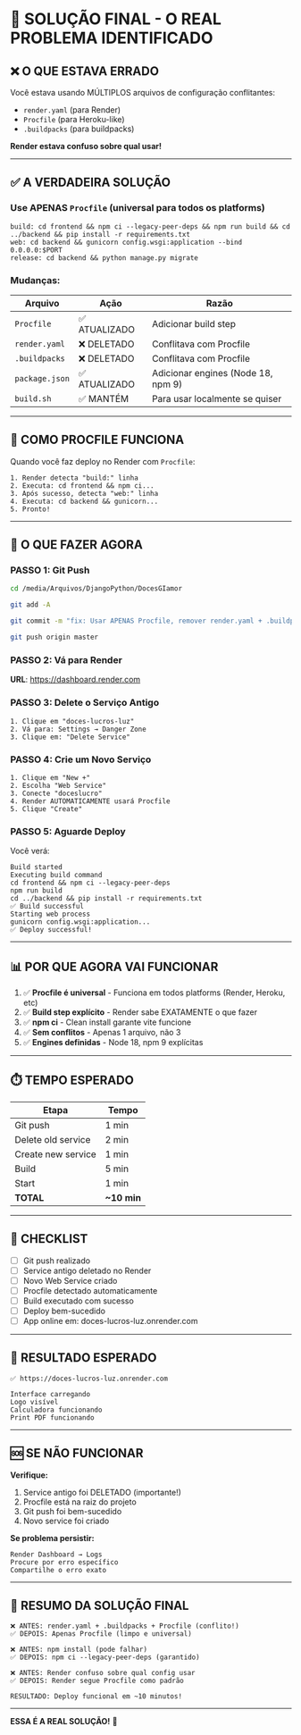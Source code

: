 # 🎯 SOLUÇÃO FINAL - O REAL PROBLEMA IDENTIFICADO

## ❌ O QUE ESTAVA ERRADO

Você estava usando MÚLTIPLOS arquivos de configuração conflitantes:
- `render.yaml` (para Render)
- `Procfile` (para Heroku-like)
- `.buildpacks` (para buildpacks)

**Render estava confuso sobre qual usar!**

---

## ✅ A VERDADEIRA SOLUÇÃO

### Use APENAS `Procfile` (universal para todos os platforms)

```procfile
build: cd frontend && npm ci --legacy-peer-deps && npm run build && cd ../backend && pip install -r requirements.txt
web: cd backend && gunicorn config.wsgi:application --bind 0.0.0.0:$PORT
release: cd backend && python manage.py migrate
```

### Mudanças:

| Arquivo | Ação | Razão |
|---------|------|-------|
| `Procfile` | ✅ ATUALIZADO | Adicionar build step |
| `render.yaml` | ❌ DELETADO | Conflitava com Procfile |
| `.buildpacks` | ❌ DELETADO | Conflitava com Procfile |
| `package.json` | ✅ ATUALIZADO | Adicionar engines (Node 18, npm 9) |
| `build.sh` | ✅ MANTÉM | Para usar localmente se quiser |

---

## 🚀 COMO PROCFILE FUNCIONA

Quando você faz deploy no Render com `Procfile`:

```
1. Render detecta "build:" linha
2. Executa: cd frontend && npm ci...
3. Após sucesso, detecta "web:" linha
4. Executa: cd backend && gunicorn...
5. Pronto!
```

---

## 🔄 O QUE FAZER AGORA

### PASSO 1: Git Push

```bash
cd /media/Arquivos/DjangoPython/DocesGIamor

git add -A

git commit -m "fix: Usar APENAS Procfile, remover render.yaml + .buildpacks"

git push origin master
```

### PASSO 2: Vá para Render

**URL**: https://dashboard.render.com

### PASSO 3: Delete o Serviço Antigo

```
1. Clique em "doces-lucros-luz"
2. Vá para: Settings → Danger Zone
3. Clique em: "Delete Service"
```

### PASSO 4: Crie um Novo Serviço

```
1. Clique em "New +"
2. Escolha "Web Service"
3. Conecte "doceslucro"
4. Render AUTOMATICAMENTE usará Procfile
5. Clique "Create"
```

### PASSO 5: Aguarde Deploy

Você verá:
```
Build started
Executing build command
cd frontend && npm ci --legacy-peer-deps
npm run build
cd ../backend && pip install -r requirements.txt
✅ Build successful
Starting web process
gunicorn config.wsgi:application...
✅ Deploy successful!
```

---

## 📊 POR QUE AGORA VAI FUNCIONAR

1. ✅ **Procfile é universal** - Funciona em todos platforms (Render, Heroku, etc)
2. ✅ **Build step explícito** - Render sabe EXATAMENTE o que fazer
3. ✅ **npm ci** - Clean install garante vite funcione
4. ✅ **Sem conflitos** - Apenas 1 arquivo, não 3
5. ✅ **Engines definidas** - Node 18, npm 9 explícitas

---

## ⏱️ TEMPO ESPERADO

| Etapa | Tempo |
|-------|-------|
| Git push | 1 min |
| Delete old service | 2 min |
| Create new service | 1 min |
| Build | 5 min |
| Start | 1 min |
| **TOTAL** | **~10 min** |

---

## 📝 CHECKLIST

- [ ] Git push realizado
- [ ] Service antigo deletado no Render
- [ ] Novo Web Service criado
- [ ] Procfile detectado automaticamente
- [ ] Build executado com sucesso
- [ ] Deploy bem-sucedido
- [ ] App online em: doces-lucros-luz.onrender.com

---

## 🎉 RESULTADO ESPERADO

```
✅ https://doces-lucros-luz.onrender.com

Interface carregando
Logo visível
Calculadora funcionando
Print PDF funcionando
```

---

## 🆘 SE NÃO FUNCIONAR

**Verifique:**
1. Service antigo foi DELETADO (importante!)
2. Procfile está na raiz do projeto
3. Git push foi bem-sucedido
4. Novo service foi criado

**Se problema persistir:**
```
Render Dashboard → Logs
Procure por erro específico
Compartilhe o erro exato
```

---

## 📌 RESUMO DA SOLUÇÃO FINAL

```
❌ ANTES: render.yaml + .buildpacks + Procfile (conflito!)
✅ DEPOIS: Apenas Procfile (limpo e universal)

❌ ANTES: npm install (pode falhar)
✅ DEPOIS: npm ci --legacy-peer-deps (garantido)

❌ ANTES: Render confuso sobre qual config usar
✅ DEPOIS: Render segue Procfile como padrão

RESULTADO: Deploy funcional em ~10 minutos!
```

---

**ESSA É A REAL SOLUÇÃO!** 🚀
